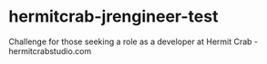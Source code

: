 # hermitcrab-jrengineer-test
Challenge for those seeking a role as a developer at Hermit Crab - hermitcrabstudio.com
